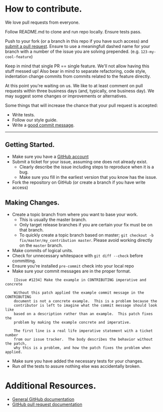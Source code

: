 # How to contribute.

We love pull requests from everyone.

Follow README.md to clone and run repo locally. Ensure tests pass.

Push to your fork (or a branch in this repo if you have such access)
and [submit a pull request][pr].
Ensure to use a meaningfull dashed name for your branch with a number of
the issue you are solving prepended. (e.g. `123-my-cool-feature`)

Keep in mind that single PR == single feature. We'll not allow having this
stuff messed up!
Also bear in mind to separate refactoring, code style, indentation change
commits from commits related to the feature directly.

[pr]: https://github.com/GDG-Ukraine/gdg.org.ua/compare/

At this point you're waiting on us. We like to at least comment on pull requests
within three business days (and, typically, one business day). We may suggest
some changes or improvements or alternatives.

Some things that will increase the chance that your pull request is accepted:

* Write tests.
* Follow our style guide.
* Write a [good commit message][commit].

[commit]: http://tbaggery.com/2008/04/19/a-note-about-git-commit-messages.html




-----------------------------------------------

## Getting Started.

* Make sure you have a [GitHub account](https://github.com/signup/free)
* Submit a ticket for your issue, assuming one does not already exist.
  * Clearly describe the issue including steps to reproduce when it is a bug.
  * Make sure you fill in the earliest version that you know has the issue.
* Fork the repository on GitHub (or create a branch if you have write access)

## Making Changes.

* Create a topic branch from where you want to base your work.
  * This is usually the master branch.
  * Only target release branches if you are certain your fix must be on that
    branch.
  * To quickly create a topic branch based on master; `git checkout -b
    fix/master/my_contribution master`. Please avoid working directly on the
    `master` branch.
* Make commits of logical units.
* Check for unnecessary whitespace with `git diff --check` before committing.
* Ensure you're installed `pre-commit` check into your local repo
* Make sure your commit messages are in the proper format.

````
    [Issue #1234] Make the example in CONTRIBUTING imperative and concrete

    Without this patch applied the example commit message in the CONTRIBUTING
    document is not a concrete example.  This is a problem because the
    contributor is left to imagine what the commit message should look like
    based on a description rather than an example.  This patch fixes the
    problem by making the example concrete and imperative.

    The first line is a real life imperative statement with a ticket number
    from our issue tracker.  The body describes the behavior without the patch,
    why this is a problem, and how the patch fixes the problem when applied.
````

* Make sure you have added the necessary tests for your changes.
* Run _all_ the tests to assure nothing else was accidentally broken.

# Additional Resources.

* [General GitHub documentation](https://help.github.com/)
* [GitHub pull request documentation](https://help.github.com/send-pull-requests/)
